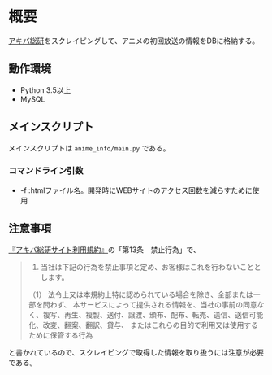 # 概要
[アキバ総研](https://akiba-souken.com)をスクレイピングして、アニメの初回放送の情報をDBに格納する。

## 動作環境
- Python 3.5以上
- MySQL

## メインスクリプト
メインスクリプトは `anime_info/main.py` である。

### コマンドライン引数
- -f :htmlファイル名。開発時にWEBサイトのアクセス回数を減らすために使用

## 注意事項
[『アキバ総研サイト利用規約』](https://akiba-souken.com/help/rules/)の「第13条　禁止行為」で、
> 1. 当社は下記の行為を禁止事項と定め、お客様はこれを行わないこととします。
>
> （1） 法令上又は本規約上特に認められている場合を除き、全部または一部を問わず、 本サービスによって提供される情報を、当社の事前の同意なく、複写、再生、複製、送付、譲渡、頒布、配布、転売、送信、送信可能化、改変、翻案、翻訳、貸与、 またはこれらの目的で利用又は使用するために保管する行為

と書かれているので、スクレイピングで取得した情報を取り扱うには注意が必要である。
